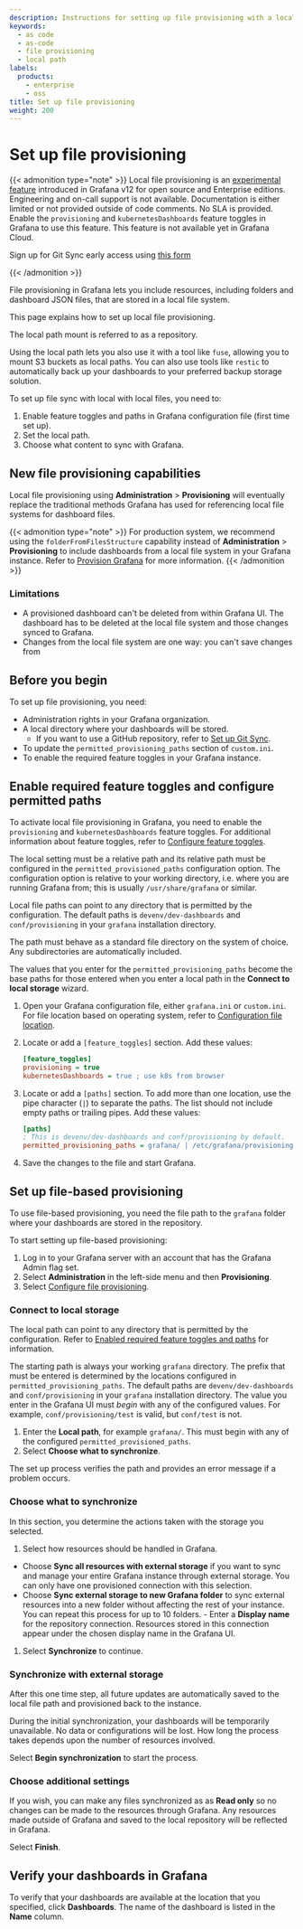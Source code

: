 ```yaml
---
description: Instructions for setting up file provisioning with a local path.
keywords:
  - as code
  - as-code
  - file provisioning
  - local path
labels:
  products:
    - enterprise
    - oss
title: Set up file provisioning
weight: 200
---
```


# Set up file provisioning

{{< admonition type="note" >}}
Local file provisioning is an [experimental feature](https://grafana.com/docs/release-life-cycle/) introduced in Grafana v12 for open source and Enterprise editions. Engineering and on-call support is not available. Documentation is either limited or not provided outside of code comments. No SLA is provided. Enable the `provisioning` and `kubernetesDashboards` feature toggles in Grafana to use this feature. This feature is not available yet in Grafana Cloud.

Sign up for Git Sync early access using [this form](https://forms.gle/WKkR3EVMcbqsNnkD9)

{{< /admonition >}}

File provisioning in Grafana lets you include resources, including folders and dashboard JSON files, that are stored in a local file system.

This page explains how to set up local file provisioning.

The local path mount is referred to as a repository.

Using the local path lets you also use it with a tool like `fuse`, allowing you to mount S3 buckets as local paths. You can also use tools like `restic` to automatically back up your dashboards to your preferred backup storage solution.

To set up file sync with local with local files, you need to:

1. Enable feature toggles and paths in Grafana configuration file (first time set up).
1. Set the local path.
1. Choose what content to sync with Grafana.

## New file provisioning capabilities

Local file provisioning using **Administration** > **Provisioning** will eventually replace the traditional methods Grafana has used for referencing local file systems for dashboard files.

{{< admonition type="note" >}}
For production system, we recommend using the `folderFromFilesStructure` capability instead of **Administration** > **Provisioning** to include dashboards from a local file system in your Grafana instance.
Refer to [Provision Grafana](https://grafana.com/docs/grafana/<GRAFANA_VERSION>/administration/provisioning/#provision-folders-structure-from-filesystem-to-grafana) for more information.
{{< /admonition >}}

### Limitations

- A provisioned dashboard can't be deleted from within Grafana UI. The dashboard has to be deleted at the local file system and those changes synced to Grafana.
- Changes from the local file system are one way: you can't save changes from

## Before you begin

To set up file provisioning, you need:

- Administration rights in your Grafana organization.
- A local directory where your dashboards will be stored.
  - If you want to use a GitHub repository, refer to [Set up Git Sync](https://grafana.com/docs/grafana/<GRAFANA_VERSION>/observability-as-code/provision-resources/file-path-setup/).
- To update the `permitted_provisioning_paths` section of `custom.ini`.
- To enable the required feature toggles in your Grafana instance.

## Enable required feature toggles and configure permitted paths

To activate local file provisioning in Grafana, you need to enable the `provisioning` and `kubernetesDashboards` feature toggles.
For additional information about feature toggles, refer to [Configure feature toggles](https://grafana.com/docs/grafana/<GRAFANA_VERSION>/setup-grafana/configure-grafana/feature-toggles).

The local setting must be a relative path and its relative path must be configured in the `permitted_provisioned_paths` configuration option.
The configuration option is relative to your working directory, i.e. where you are running Grafana from; this is usually `/usr/share/grafana` or similar.

Local file paths can point to any directory that is permitted by the configuration.
The default paths is `devenv/dev-dashboards` and `conf/provisioning` in your `grafana` installation directory.

The path must behave as a standard file directory on the system of choice.
Any subdirectories are automatically included.

The values that you enter for the `permitted_provisioning_paths` become the base paths for those entered when you enter a local path in the **Connect to local storage** wizard.

1. Open your Grafana configuration file, either `grafana.ini` or `custom.ini`. For file location based on operating system, refer to [Configuration file location](https://grafana.com/docs/grafana/<GRAFANA_VERSION>/setup-grafana/configure-grafana/feature-toggles/#experimental-feature-toggles).
1. Locate or add a `[feature_toggles]` section. Add these values:

   ```ini
   [feature_toggles]
   provisioning = true
   kubernetesDashboards = true ; use k8s from browser
   ```

1. Locate or add a `[paths]` section. To add more than one location, use the pipe character (`|`) to separate the paths. The list should not include empty paths or trailing pipes. Add these values:

   ```ini
   [paths]
   ; This is devenv/dev-dashboards and conf/provisioning by default.
   permitted_provisioning_paths = grafana/ | /etc/grafana/provisioning/
   ```

1. Save the changes to the file and start Grafana.

## Set up file-based provisioning

To use file-based provisioning, you need the file path to the `grafana` folder where your dashboards are stored in the repository.

To start setting up file-based provisioning:

1. Log in to your Grafana server with an account that has the Grafana Admin flag set.
1. Select **Administration** in the left-side menu and then **Provisioning**.
1. Select [Configure file provisioning](#set-up-file-based-provisioning).

### Connect to local storage

The local path can point to any directory that is permitted by the configuration.
Refer to [Enabled required feature toggles and paths](#enable-required-feature-toggles-and-configure-permitted-paths) for information.

The starting path is always your working `grafana` directory.
The prefix that must be entered is determined by the locations configured in `permitted_provisioning_paths`.
The default paths are `devenv/dev-dashboards` and `conf/provisioning` in your `grafana` installation directory.
The value you enter in the Grafana UI must _begin_ with any of the configured values. For example, `conf/provisioning/test` is valid, but `conf/test` is not.

1. Enter the **Local path**, for example `grafana/`. This must begin with any of the configured `permitted_provisioned_paths`.
1. Select **Choose what to synchronize**.

The set up process verifies the path and provides an error message if a problem occurs.

### Choose what to synchronize

In this section, you determine the actions taken with the storage you selected.

1. Select how resources should be handled in Grafana.

- Choose **Sync all resources with external storage** if you want to sync and manage your entire Grafana instance through external storage. You can only have one provisioned connection with this selection.
- Choose **Sync external storage to new Grafana folder** to sync external resources into a new folder without affecting the rest of your instance. You can repeat this process for up to 10 folders. - Enter a **Display name** for the repository connection. Resources stored in this connection appear under the chosen display name in the Grafana UI.
<!--  - Select **Migrate instance to repository** to migrate the Grafana instance to the repository. This option is not available during the first time you set up remote provisioning. -->

1. Select **Synchronize** to continue.

### Synchronize with external storage

After this one time step, all future updates are automatically saved to the local file path and provisioned back to the instance.

During the initial synchronization, your dashboards will be temporarily unavailable. No data or configurations will be lost.
How long the process takes depends upon the number of resources involved.

Select **Begin synchronization** to start the process.

### Choose additional settings

If you wish, you can make any files synchronized as as **Read only** so no changes can be made to the resources through Grafana.
Any resources made outside of Grafana and saved to the local repository will be reflected in Grafana.

Select **Finish**.

## Verify your dashboards in Grafana

To verify that your dashboards are available at the location that you specified, click **Dashboards**. The name of the dashboard is listed in the **Name** column.

